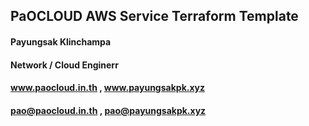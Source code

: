## PaOCLOUD AWS Service Terraform Template

#### Payungsak Klinchampa
#### Network / Cloud Enginerr
#### www.paocloud.in.th , www.payungsakpk.xyz
#### pao@paocloud.in.th , pao@payungsakpk.xyz
